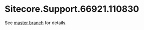 # Sitecore.Support.66921.110830

See [master branch](https://github.com/sitecoresupport/Sitecore.Support.66921.110830) for details.